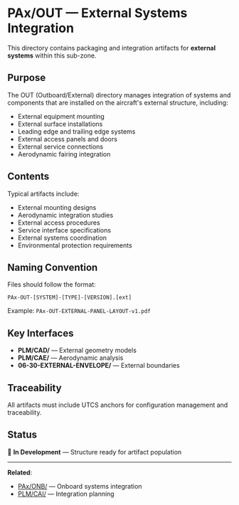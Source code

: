# PAx/OUT — External Systems Integration

This directory contains packaging and integration artifacts for **external systems** within this sub-zone.

## Purpose

The OUT (Outboard/External) directory manages integration of systems and components that are installed on the aircraft's external structure, including:
- External equipment mounting
- External surface installations
- Leading edge and trailing edge systems
- External access panels and doors
- External service connections
- Aerodynamic fairing integration

## Contents

Typical artifacts include:
- External mounting designs
- Aerodynamic integration studies
- External access procedures
- Service interface specifications
- External systems coordination
- Environmental protection requirements

## Naming Convention

Files should follow the format:
```
PAx-OUT-[SYSTEM]-[TYPE]-[VERSION].[ext]
```

Example: `PAx-OUT-EXTERNAL-PANEL-LAYOUT-v1.pdf`

## Key Interfaces

- **PLM/CAD/** — External geometry models
- **PLM/CAE/** — Aerodynamic analysis
- **06-30-EXTERNAL-ENVELOPE/** — External boundaries

## Traceability

All artifacts must include UTCS anchors for configuration management and traceability.

## Status

🚧 **In Development** — Structure ready for artifact population

---

**Related**:
- [PAx/ONB/](../ONB/) — Onboard systems integration
- [PLM/CAI/](../../PLM/CAI/) — Integration planning

